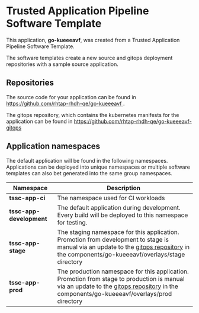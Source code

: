 # Trusted Application Pipeline Software Template

This application, **go-kueeeavf**, was created from a Trusted Application Pipeline Software Template.

The software templates create a new source and gitops deployment repositories with a sample source application. 

## Repositories

The source code for your application can be found in [https://github.com/rhtap-rhdh-qe/go-kueeeavf ](https://github.com/rhtap-rhdh-qe/go-kueeeavf ).
 
The gitops repository, which contains the kubernetes manifests for the application can be found in 
[https://github.com/rhtap-rhdh-qe/go-kueeeavf-gitops ](https://github.com/rhtap-rhdh-qe/go-kueeeavf-gitops ) 

## Application namespaces 

The default application will be found in the following namespaces. Applications can be deployed into unique namespaces or multiple software templates can also bet generated into the same group namespaces.  

|  Namespace   |  Description   |  
| -------- | -------- |
| **tssc-app-ci** | The namespace used for CI workloads |
| **tssc-app-development** | The default application during development. Every build will be deployed to this namespace for testing. |
| **tssc-app-stage** | The staging namespace for this application. Promotion from development to stage is manual via an update to the [gitops repository](https://github.com/rhtap-rhdh-qe/go-kueeeavf-gitops ) in the components/go-kueeeavf/overlays/stage directory |
| **tssc-app-prod** | The production namespace for this application. Promotion from stage to production is manual via an update to the [gitops repository](https://github.com/rhtap-rhdh-qe/go-kueeeavf-gitops ) in the components/go-kueeeavf/overlays/prod directory |